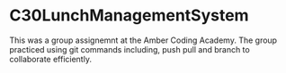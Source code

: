 # C30LunchManagementSystem
This was a group assignemnt at the Amber Coding Academy. The group practiced using git commands including, push pull and branch to collaborate efficiently.
